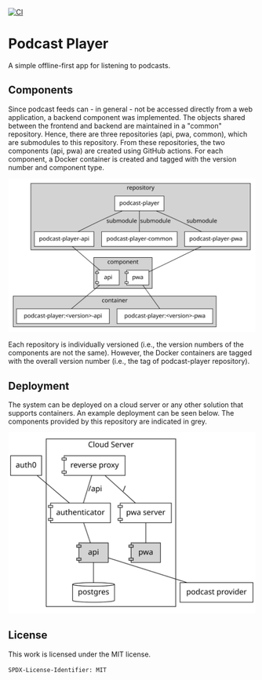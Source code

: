 [![CI](https://github.com/hannes-hochreiner/podcast-player/actions/workflows/main.yml/badge.svg)](https://github.com/hannes-hochreiner/podcast-player/actions/workflows/main.yml)
# Podcast Player

A simple offline-first app for listening to podcasts.

## Components

Since podcast feeds can - in general - not be accessed directly from a web application, a backend component was implemented.
The objects shared between the frontend and backend are maintained in a "common" repository.
Hence, there are three repositories (api, pwa, common), which are submodules to this repository.
From these repositories, the two components (api, pwa) are created using GitHub actions.
For each component, a Docker container is created and tagged with the version number and component type.

![component diagram](documentation/build/components.svg)

Each repository is individually versioned (i.e., the version numbers of the components are not the same).
However, the Docker containers are tagged with the overall version number (i.e., the tag of podcast-player repository).

## Deployment

The system can be deployed on a cloud server or any other solution that supports containers.
An example deployment can be seen below.
The components provided by this repository are indicated in grey.

![deployment diagram](documentation/build/deployment.svg)

## License

This work is licensed under the MIT license.

`SPDX-License-Identifier: MIT`
